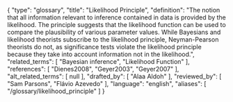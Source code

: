 {
    "type": "glossary",
    "title": "Likelihood Principle",
    "definition": "The notion that all information relevant to inference contained in data is provided by the likelihood. The principle suggests that the likelihood function can be used to compare the plausibility of various parameter values. While Bayesians and likelihood theorists subscribe to the likelihood principle, Neyman-Pearson theorists do not, as significance tests violate the likelihood principle because they take into account information not in the likelihood.",
    "related_terms": [
        "Bayesian inference",
        "Likelihood Function"
    ],
    "references": [
        "Dienes2008",
        "Geyer2003",
        "Geyer2007"
    ],
    "alt_related_terms": [
        null
    ],
    "drafted_by": [
        "Alaa Aldoh"
    ],
    "reviewed_by": [
        "Sam Parsons",
        "Flávio Azevedo"
    ],
    "language": "english",
    "aliases": [
        "/glossary/likelihood_principle"
    ]
}